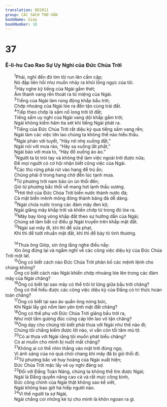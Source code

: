 ```yaml
---
translation: BD2011
group: CÁC SÁCH THƠ-VĂN
bookName: Gióp 
bookNumber: 18
---
```


<div class="title"><h1>37</h1><h3>Ê-li-hu Cao Rao Sự Uy Nghi của Ðức Chúa Trời</h3></div>
<span class="verse giop_37_1">  <sup>1</sup>Phải, nghĩ đến đó tim tôi run lên cầm cập;<br/>  Nó đập liên hồi như muốn nhảy ra khỏi lồng ngực của tôi.<br/></span>
<span class="verse giop_37_2">  <sup>2</sup>Hãy nghe kỹ tiếng của Ngài gầm thét;<br/>  Âm thanh vang rền thoát ra từ miệng của Ngài.<br/></span>
<span class="verse giop_37_3">  <sup>3</sup>Tiếng của Ngài làm rúng động khắp bầu trời;<br/>  Chớp nhoáng của Ngài lóe ra đến tận cùng trái đất.<br/></span>
<span class="verse giop_37_4">  <sup>4</sup>Tiếp theo chớp là sấm nổ long trời lở đất;<br/>  Tiếng sấm uy nghi của Ngài vang dội khắp gầm trời;<br/>  Ngài không kiềm hãm tia sét khi tiếng Ngài phát ra.<br/></span>
<span class="verse giop_37_5">  <sup>5</sup>Tiếng của Ðức Chúa Trời rất diệu kỳ qua tiếng sấm vang rền;<br/>  Ngài làm các việc lớn lao chúng ta không thể nào hiểu thấu.<br/></span>
<span class="verse giop_37_6">  <sup>6</sup>Ngài phán với tuyết, “Hãy rơi nhẹ xuống đất,”<br/>  Ngài nói với mưa rào, “Hãy sa xuống lất phất,”<br/>  Ngài bảo với mưa to, “Hãy đổ xuống ào ào.”<br/></span>
<span class="verse giop_37_7">  <sup>7</sup>Người ta bị trói tay và không thể làm việc ngoài trời được nữa;<br/>  Ðể mọi người có cơ hội nhận biết công việc của Ngài.<br/></span>
<span class="verse giop_37_8">  <sup>8</sup>Các thú rừng phải rút vào hang để trú ẩn;<br/>  Chúng phải ở trong hang chờ đến lúc tạnh mưa.<br/></span>
<span class="verse giop_37_9">  <sup>9</sup>Từ phương trời nam bão ùn ùn thổi đến;<br/>  Gió từ phương bắc thổi về mang hơi lạnh thấu xương.<br/></span>
<span class="verse giop_37_10">  <sup>10</sup>Hơi thở của Ðức Chúa Trời biến nước thành nước đá;<br/>  Cả mặt biển mênh mông đóng thành băng đá dễ dàng.<br/></span>
<span class="verse giop_37_11">  <sup>11</sup>Ngài chứa nước trong các đám mây đen kịt;<br/>  Ngài giăng mây khắp trời và khiến chớp từ trong đó lóe ra.<br/></span>
<span class="verse giop_37_12">  <sup>12</sup>Mây bay lòng vòng khắp đất theo sự hướng dẫn của Ngài;<br/>  Chúng sẽ làm bất cứ điều gì Ngài truyền trên khắp mặt đất.<br/></span>
<span class="verse giop_37_13">  <sup>13</sup>Ngài sai mây đi, khi thì để sửa phạt,<br/>  Khi thì để tưới nhuần mặt đất, khi thì để bày tỏ tình thương.<br/><br/></span>
<span class="verse giop_37_14">  <sup>14</sup>Thưa ông Gióp, xin ông lắng nghe điều nầy:<br/>  Xin ông đứng lại và ngẫm nghĩ về các công việc diệu kỳ của Ðức Chúa Trời một lát.<br/></span>
<span class="verse giop_37_15">  <sup>15</sup>Ông có biết cách nào Ðức Chúa Trời phân bố các mệnh lệnh cho chúng không?<br/>  Ông có biết cách nào Ngài khiến chớp nhoáng lóe lên trong các đám mây của Ngài chăng?<br/></span>
<span class="verse giop_37_16">  <sup>16</sup>Ông có biết tại sao mây có thể trôi lơ lửng giữa bầu trời chăng?<br/>  Ông có thể hiểu được các công việc diệu kỳ của Ðấng có tri thức hoàn toàn chăng?<br/></span>
<span class="verse giop_37_17">  <sup>17</sup>Ông có biết tại sao áo quần ông nóng bức,<br/>  Khi Ngài lấy gió nồm làm yên tịnh mặt đất chăng?<br/></span>
<span class="verse giop_37_18">  <sup>18</sup>Ông có thể phụ với Ðức Chúa Trời giăng bầu trời ra,<br/>  Như một tấm gương đúc cứng cáp lớn lao vô tận chăng?<br/></span>
<span class="verse giop_37_19">  <sup>19</sup>Ông dạy cho chúng tôi biết phải thưa với Ngài như thế nào đi;<br/>  Chúng tôi chẳng kiếm được lời nào, vì vẫn còn tối tăm mù tịt.<br/></span>
<span class="verse giop_37_20">  <sup>20</sup>Có ai thưa với Ngài rằng tôi muốn phát biểu chăng?<br/>  Có ai muốn cho mình bị nuốt mất chăng?<br/></span>
<span class="verse giop_37_21">  <sup>21</sup>Không ai có thể nhìn thẳng vào mặt trời đúng ngọ,<br/>  Vì ánh sáng của nó quá chói chang khi mây đã bị gió thổi đi.<br/></span>
<span class="verse giop_37_22">  <sup>22</sup>Từ phương bắc vẻ huy hoàng của Ngài xuất hiện;<br/>  Ðức Chúa Trời mặc lấy vẻ uy nghi đáng sợ.<br/></span>
<span class="verse giop_37_23">  <sup>23</sup>Ðối với Ðấng Toàn Năng, chúng ta không thể tìm được Ngài;<br/>  Ngài là Ðấng quyền năng cao cả và rất mực công bình,<br/>  Ðức công chính của Ngài thật không sao kể xiết,<br/>  Ngài không bao giờ hà hiếp người nào.<br/></span>
<span class="verse giop_37_24">  <sup>24</sup>Vì thế người ta sợ Ngài,<br/>  Ngài chẳng coi những kẻ tự cho mình là khôn ngoan ra gì.<br/></span>
